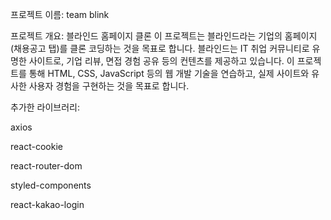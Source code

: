 프로젝트 이름: team blink

프로젝트 개요: 블라인드 홈페이지 클론
이 프로젝트는 블라인드라는 기업의 홈페이지(채용공고 탭)를 클론 코딩하는 것을 목표로 합니다. 블라인드는 IT 취업 커뮤니티로 유명한 사이트로, 기업 리뷰, 면접 경험 공유 등의 컨텐츠를 제공하고 있습니다. 이 프로젝트를 통해 HTML, CSS, JavaScript 등의 웹 개발 기술을 연습하고, 실제 사이트와 유사한 사용자 경험을 구현하는 것을 목표로 합니다.



추가한 라이브러리:

axios

react-cookie

react-router-dom

styled-components

react-kakao-login

